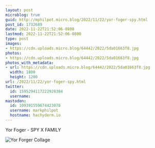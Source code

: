 ```yaml
---
layout: post
microblog: true
guid: http://mphilpot.micro.blog/2022/11/22/yor-foger-spy.html
post_id: 1732689
date: 2022-11-22T21:52:06-0800
lastmod: 2022-11-22T21:52:06-0800
type: post
images:
- https://cdn.uploads.micro.blog/64442/2022/5da01663f8.jpg
photos:
- https://cdn.uploads.micro.blog/64442/2022/5da01663f8.jpg
photos_with_metadata:
- url: https://cdn.uploads.micro.blog/64442/2022/5da01663f8.jpg
  width: 1800
  height: 1200
url: /2022/11/22/yor-foger-spy.html
twitter:
  id: 1595294117222928384
  username: 
mastodon:
  id: 109391559674423078
  username: markphilpot
  hostname: hachyderm.io
---
```

Yor Foger - SPY X FAMILY

<img src="uploads/2022/5da01663f8.jpg" alt="Yor Forger Collage">
